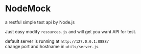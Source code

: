 # NodeMock
a restful simple test api by Node.js


Just easy modify `resources.js` and will get you want API for test.  

default server is running at `http://127.0.0.1:8888/`  
change port and hostname in `utils/server.js`